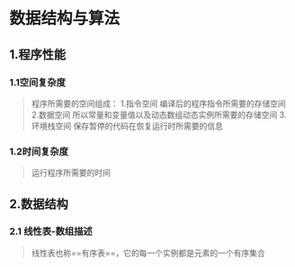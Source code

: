 # 数据结构与算法
## 1.程序性能
### 1.1空间复杂度
> 程序所需要的空间组成：
1.指令空间
编译后的程序指令所需要的存储空间
2.数据空间
所以常量和变量值以及动态数组动态实例所需要的存储空间
3.环境栈空间
>保存暂停的代码在恢复运行时所需要的信息

### 1.2时间复杂度
>运行程序所需要的时间

## 2.数据结构
### 2.1 线性表-数组描述
>线性表也称==有序表==，它的每一个实例都是元素的一个有序集合

